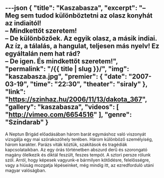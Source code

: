 ---json
{
    "title": "Kaszabasza",
    "excerpt": "– Meg sem tudod különböztetni az olasz konyhát az indiaitól! <br />– Mindkettőt szeretem! <br />– De különbözőek. Az egyik olasz, a másik indiai. Az íz, a tálalás, a hangulat, teljesen más nyelv! Ez egyáltalán nem hat rád? <br />– De igen. És mindkettőt szeretem!",
    "permalink": "/{{ title | slug }}/",
    "img": "kaszabasza.jpg",
    "premier": {
        "date": "2007-03-19",
        "time": "22:30",
        "theater": "siraly"
    },
    "link": "https://szinhaz.hu/2006/11/13/dakota_367",
    "gallery": "kaszabasza",
    "videos": [
        "http://vimeo.com/6654516"
    ],
    "genre": "Színdarab"
}
---

A Neptun Brigád előadásában három barát egymáshoz való viszonyát vizsgálja egy mai szórakozóhely terében. Három különböző személyiség, három karakter. Parázs viták köztük, szakítások és tragédiák kapcsolataikban. Az egy órás történetben abszurd derű és szorongató magány ölelkezik és diktál feszült, feszes tempót. A sztori persze rólunk szól. Arról, hogy képesek vagyunk-e bármilyen kötődésre, felelősségre, vagy a hiúság mozgatja lépéseinket, még mindig itt, az ezredforduló utáni magyar valóságban.